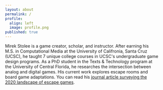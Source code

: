 ```yaml
---
layout: about
permalink: /
profile:
  align: left
  image: profile.png
published: true
---
```


Mirek Stolee is a game creator, scholar, and instructor. After earning his M.S. in Computational Media at the University of Califronia, Santa Cruz (UCSC), he taught 7 unique college courses in UCSC's undergraduate game design programs. As a PhD student in the Texts & Technology program at the University of Central Florida, he researches the intersection between analog and digital games. His current work explores escape rooms and board game adaptations. You can read his [journal article surveying the 2020 landscape of escape games](https://press.etc.cmu.edu/index.php/product/well-played-vol-10-no-1/).
